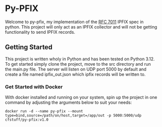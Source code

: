 # Py-PFIX

Welcome to py-pfix, my implementation of the [RFC 7011](https://datatracker.ietf.org/doc/html/rfc7011) IPFIX spec in python. This project will only act as an IPFIX collector and will not be getting functionality to send IPFIX records.

## Getting Started

This project is written wholy in Python and has been tested on Python 3.12. To get started simply clone the project, move to the src directory and run the main.py file. The server will listen on UDP port 5000 by default and create a file named ipfix_out.json which ipfix records will be written to.


### Get Started with Docker

With docker installed and running on your system, spin up the project in one command by adjusting the arguments below to suit your needs:

```
docker run -d --name py-pfix --mount type=bind,source=/path/on/host,target=/app/out -p 5000:5000/udp cfstuff/py-pfix:v1.0
```
